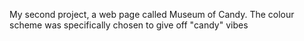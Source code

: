 My second project, a web page called Museum of Candy. 
The colour scheme was specifically chosen to give off "candy" vibes
